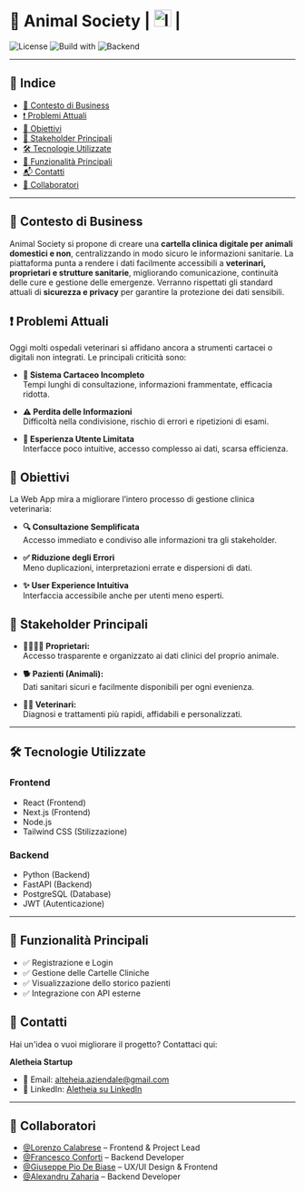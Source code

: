 # 🐾 Animal Society | <a href="./README.md"><img src="https://external-content.duckduckgo.com/iu/?u=https%3A%2F%2Fwww.pikpng.com%2Fpngl%2Fm%2F62-627341_italian-flag-icon-png-flag-of-italy-circle.png&f=1&nofb=1&ipt=ad25eb8286d42fb20bbb70ee1355dd7f99d32b19acc932eb57d7d437ff3ddadb&ipo=images" alt="Italy" height="30" width="30"></a> |
![License](https://img.shields.io/badge/license-MIT-green)
![Build with](https://img.shields.io/badge/frontend-Next.js_%2B_Node.js-blue)
![Backend](https://img.shields.io/badge/backend-FastAPI_%2B_Python-yellow)

---

## 📑 Indice
- [📘 Contesto di Business](#contesto-di-business)
- [❗ Problemi Attuali](#problemi-attuali)
- [🎯 Obiettivi](#obiettivi)
- [👥 Stakeholder Principali](#gli-stackholder)
- [🛠️ Tecnologie Utilizzate](#tecnologie-utilizzate)
- [🧪 Funzionalità Principali](#funzionalità-principali)
- [📬 Contatti](#contatti)
- [👥 Collaboratori](#collaboratori)

  
---

## 📘 Contesto di Business
Animal Society si propone di creare una **cartella clinica digitale per animali domestici e non**, centralizzando in modo sicuro le informazioni sanitarie. La piattaforma punta a rendere i dati facilmente accessibili a **veterinari, proprietari e strutture sanitarie**, migliorando comunicazione, continuità delle cure e gestione delle emergenze. Verranno rispettati gli standard attuali di **sicurezza e privacy** per garantire la protezione dei dati sensibili.

## ❗ Problemi Attuali
Oggi molti ospedali veterinari si affidano ancora a strumenti cartacei o digitali non integrati. Le principali criticità sono:

- **📄 Sistema Cartaceo Incompleto**  
  Tempi lunghi di consultazione, informazioni frammentate, efficacia ridotta.

- **⚠️ Perdita delle Informazioni**  
  Difficoltà nella condivisione, rischio di errori e ripetizioni di esami.

- **🚫 Esperienza Utente Limitata**  
  Interfacce poco intuitive, accesso complesso ai dati, scarsa efficienza.

## 🎯 Obiettivi

La Web App mira a migliorare l’intero processo di gestione clinica veterinaria:

- **🔍 Consultazione Semplificata**  
  Accesso immediato e condiviso alle informazioni tra gli stakeholder.

- **✅ Riduzione degli Errori**  
  Meno duplicazioni, interpretazioni errate e dispersioni di dati.

- **✨ User Experience Intuitiva**  
  Interfaccia accessibile anche per utenti meno esperti.

## 👥 Stakeholder Principali

- **👨‍👩‍👧‍👦 Proprietari:**  
  Accesso trasparente e organizzato ai dati clinici del proprio animale.

- **🐕 Pazienti (Animali):**  
  Dati sanitari sicuri e facilmente disponibili per ogni evenienza.

- **👩‍⚕️ Veterinari:**  
  Diagnosi e trattamenti più rapidi, affidabili e personalizzati.

---

## 🛠️ Tecnologie Utilizzate

### Frontend
- React (Frontend)
- Next.js (Frontend)
- Node.js
- Tailwind CSS (Stilizzazione)
  
### Backend 
- Python (Backend)
- FastAPI (Backend)
- PostgreSQL (Database)
- JWT (Autenticazione)


---

## 🧪 Funzionalità Principali

- ✅ Registrazione e Login
- ✅ Gestione delle Cartelle Cliniche
- ✅ Visualizzazione dello storico pazienti
- ✅ Integrazione con API esterne


## 🤝 Contatti

Hai un'idea o vuoi migliorare il progetto? Contattaci qui:

**Aletheia Startup**  
- 📧 Email: [alteheia.aziendale@gmail.com](mailto:alteheia.aziendale@gmail.com)  
- 🔗 LinkedIn: [Aletheia su LinkedIn](https://www.linkedin.com/company/aletheia-startup)
---

## 👥 Collaboratori

- [@Lorenzo Calabrese](https://github.com/LorenzoCalabrese03) – Frontend & Project Lead  
- [@Francesco Conforti](https://github.com/checcoconf) – Backend Developer  
- [@Giuseppe Pio De Biase](https://github.com/GiuseppePioDeBiase) – UX/UI Design & Frontend
- [@Alexandru Zaharia](https://github.com/darkmodeftw) – Backend Developer

